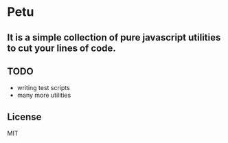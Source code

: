 # Petu
## It is a simple collection of pure javascript utilities to cut your lines of code.

## TODO
* writing test scripts
* many more utilities


## License
MIT
